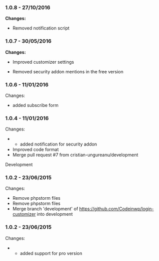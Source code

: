 
### 1.0.8 - 27/10/2016
**Changes:** 
- Removed notification script

### 1.0.7 - 30/05/2016
**Changes:** 
- Improved customizer settings
- Removed security addon mentions in the free version


### 1.0.6 - 11/01/2016

 Changes: 


 * added subscribe form


### 1.0.4 - 11/01/2016

 Changes: 


 * * added notification for security addon
 * Improved code format
 * Merge pull request #7 from cristian-ungureanu/development

Development


### 1.0.2 - 23/06/2015

 Changes: 


 * Remove phpstorm files
 * Remove phpstorm files
 * Merge branch 'development' of https://github.com/Codeinwp/login-customizer into development


### 1.0.2 - 23/06/2015

 Changes: 


 * * added support for pro version
